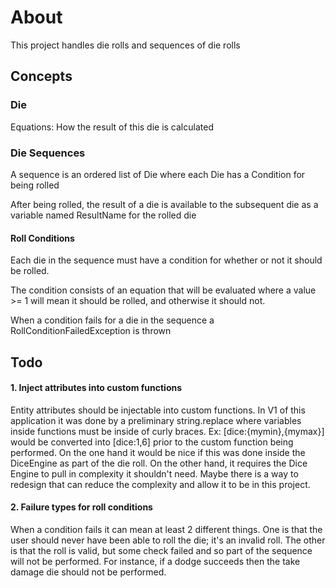 ﻿# About

This project handles die rolls and sequences of die rolls

## Concepts

### Die

Equations: How the result of this die is calculated

### Die Sequences

A sequence is an ordered list of Die where each Die has a Condition for being rolled

After being rolled, the result of a die is available to the subsequent die as a variable named ResultName for the rolled die

#### Roll Conditions

Each die in the sequence must have a condition for whether or not it should be rolled.

The condition consists of an equation that will be evaluated where a value >= 1 will mean it should be rolled, and otherwise it should not.

When a condition fails for a die in the sequence a RollConditionFailedException is thrown

## Todo

#### 1. Inject attributes into custom functions

Entity attributes should be injectable into custom functions. In V1 of this application it was done by a preliminary string.replace where variables inside functions must be inside of curly braces. Ex: [dice:{mymin},{mymax}] would be converted into [dice:1,6] prior to the custom function being performed. On the one hand it would be nice if this was done inside the DiceEngine as part of the die roll. On the other hand, it requires the Dice Engine to pull in complexity it shouldn't need. Maybe there is a way to redesign that can reduce the complexity and allow it to be in this project.

#### 2. Failure types for roll conditions

When a condition fails it can mean at least 2 different things. One is that the user should never have been able to roll the die; it's an invalid roll. The other is that the roll is valid, but some check failed and so part of the sequence will not be performed. For instance, if a dodge succeeds then the take damage die should not be performed.
